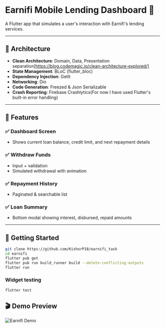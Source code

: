 # Earnifi Mobile Lending Dashboard 📱

A Flutter app that simulates a user's interaction with Earnifi's lending services.

---

## 🧱 Architecture

- **Clean Architecture**: Domain, Data, Presentation
  separation[https://blog.codemagic.io/clean-architecture-explored/]
- **State Management**: BLoC (flutter_bloc)
- **Dependency Injection**: GetIt
- **Networking**: Dio
- **Code Generation**: Freezed & Json Serializable
- **Crash Reporting**: Firebase Crashlytics(For now I have used Flutter's built-in error handling)

---

## 📱 Features

### ✅ Dashboard Screen

- Shows current loan balance, credit limit, and next repayment details

### ✅ Withdraw Funds

- Input + validation
- Simulated withdrawal with animation

### ✅ Repayment History

- Paginated & searchable list

### ✅ Loan Summary

- Bottom modal showing interest, disbursed, repaid amounts

---

## 🚀 Getting Started

```bash
git clone https://github.com/KishorP18/earnifi_task
cd earnifi
flutter pub get
flutter pub run build_runner build --delete-conflicting-outputs
flutter run
```

### Widget testing

```bash
flutter test
```

## 🎬 Demo Preview

![Earnifi Demo](assets/earnifi_demo.gif)